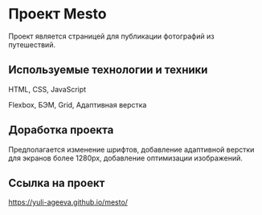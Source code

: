 # Проект Mesto

Проект является страницей для публикации фотографий из путешествий.

## Используемые технологии и техники

HTML, CSS, JavaScript

Flexbox, БЭМ, Grid, Адаптивная верстка

## Доработка проекта

Предполагается изменение шрифтов, добавление адаптивной верстки для экранов более 1280px, добавление оптимизации изображений.

## Ссылка на проект
https://yuli-ageeva.github.io/mesto/
